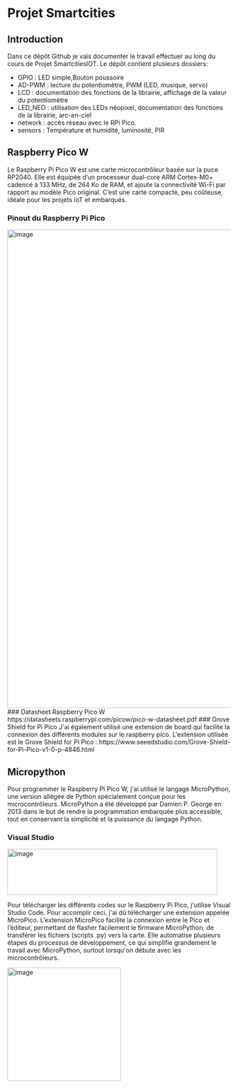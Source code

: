 # Projet Smartcities

## Introduction
Dans ce dépôt Github je vais documenter le travail effectuer au long du cours de Projet SmartcitiesIOT.
Le dépôt contient plusieurs dossiers: 
- GPIO : LED simple,Bouton poussoire
- AD-PWM : lecture du potentiomètre, PWM (LED, musique, servo)
- LCD : documentation des fonctions de la librairie, affichage de la valeur du potentiomètre
- LED_NEO : utilisation des LEDs néopixel, documentation des fonctions de la librairie, arc-en-ciel
- network : accès réseau avec le RPi Pico.
- sensors : Température et humidité, luminosité, PIR
## Raspberry Pico W
Le Raspberry Pi Pico W est une carte microcontrôleur basée sur la puce RP2040. Elle est équipée d’un processeur dual-core ARM Cortex-M0+ cadencé à 133 MHz, de 264 Ko de RAM, et ajoute la connectivité Wi-Fi par rapport au modèle Pico original.
C’est une carte compacte, peu coûteuse, idéale pour les projets IoT et embarqués.
### Pinout du Raspberry Pi Pico
<img width="1920" height="1080" alt="image" src="https://github.com/user-attachments/assets/eb88469c-6eab-4b56-b656-c31beb64dd05" />
### Datasheet Raspberry Pico W
https://datasheets.raspberrypi.com/picow/pico-w-datasheet.pdf
### Grove Shield for Pi Pico
J'ai également utilisé une extension de board qui facilite la connexion des différents modules sur le raspberry pico. 
L'extension utilisée est le Grove Shield for Pi Pico : https://www.seeedstudio.com/Grove-Shield-for-Pi-Pico-v1-0-p-4846.html

## Micropython
Pour programmer le Raspberry Pi Pico W, j'ai utilisé le langage MicroPython, une version allégée de Python spécialement conçue pour les microcontrôleurs. MicroPython a été développé par Damien P. George en 2013 dans le but de rendre la programmation embarquée plus accessible, tout en conservant la simplicité et la puissance du langage Python.

### Visual Studio
<img width="474" height="104" alt="image" src="https://github.com/user-attachments/assets/4e928384-ecb7-4bf4-ba47-d6fef911ac6a" />

Pour télécharger les différents codes sur le Raspberry Pi Pico, j'utilise Visual Studio Code. Pour accomplir ceci, j'ai dû télécharger une extension appelée MicroPico.
L’extension MicroPico facilite la connexion entre le Pico et l’éditeur, permettant de flasher facilement le firmware MicroPython, de transférer les fichiers (scripts .py) vers la carte. Elle automatise plusieurs étapes du processus de développement, ce qui simplifie grandement le travail avec MicroPython, surtout lorsqu'on débute avec les microcontrôleurs.

<img width="256" height="256" alt="image" src="https://github.com/user-attachments/assets/df7c7b63-1ead-417d-b8d8-e82640a81637" />



